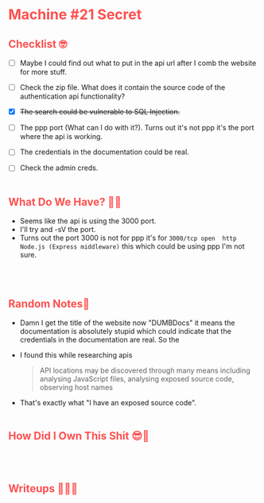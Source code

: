 # <span style="color:#FF5050">Machine #21 Secret</span>  


## <span style="color:#FF5050">Checklist 🤓   

- [ ] Maybe I could find out what to put in the api url after I comb the website for more stuff.
- [ ] Check the zip file. What does it contain the source code of the authentication api functionality?
- [x] ~~The search could be vulnerable to SQL Injection.~~
- [ ] The ppp port (What can I do with it?). Turns out it's not ppp it's the port where the api is working.
- [ ] The credentials in the documentation could be real.
- [ ] Check the admin creds.
<br/><br/>


## <span style="color:#FF5050">What Do We Have? 🤔🤔 

* Seems like the api is using the 3000 port.
* I'll try and -sV the port.
* Turns out the port 3000 is not for ppp it's for `3000/tcp open  http    Node.js (Express middleware)` this which could be using ppp I'm not sure.

<br/><br/>


## <span style="color:#FF5050">Random Notes👀  
* Damn I get the title of the website now "DUMBDocs" it means the documentation is absolutely stupid which could indicate that the credentials in the documentation are real. So the 

* I found this while researching apis  
  <blockquote>
  API locations may be discovered through many means including analysing JavaScript files, analysing exposed source code, observing host names
  </blockquote>
* That's exactly what "I have an exposed source code".
<br/><br/>

## <span style="color:#FF5050">How Did I Own This Shit 😎🥳 


<br/><br/>

## <span style="color:#FF5050">Writeups ✍🏽📓   


<br/><br/> 

